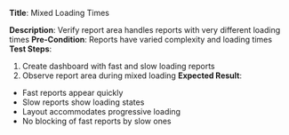 **Title**: Mixed Loading Times

**Description**: Verify report area handles reports with very different loading times
**Pre-Condition**: Reports have varied complexity and loading times
**Test Steps**:
1. Create dashboard with fast and slow loading reports
2. Observe report area during mixed loading
**Expected Result**:
- Fast reports appear quickly
- Slow reports show loading states
- Layout accommodates progressive loading
- No blocking of fast reports by slow ones